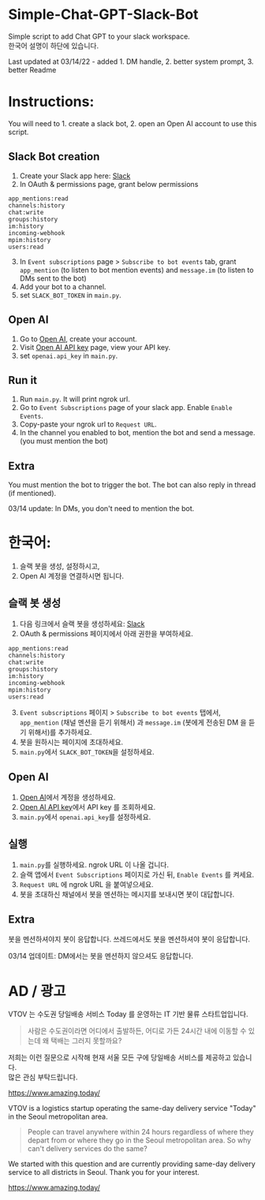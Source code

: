# Simple-Chat-GPT-Slack-Bot

Simple script to add Chat GPT to your slack workspace.  
한국어 설명이 하단에 있습니다.

Last updated at 03/14/22 - added 1. DM handle, 2. better system prompt, 3. better Readme

# Instructions:
You will need to 1. create a slack bot, 2. open an Open AI account to use this script.

## Slack Bot creation
1. Create your Slack app here: [Slack](https://api.slack.com/apps)
2. In OAuth & permissions page, grant below permissions
```
app_mentions:read
channels:history
chat:write
groups:history
im:history
incoming-webhook
mpim:history
users:read
```
3. In `Event subscriptions` page > `Subscribe to bot events` tab, grant `app_mention` (to listen to bot mention events) and `message.im` (to listen to DMs sent to the bot)
4. Add your bot to a channel.
5. set `SLACK_BOT_TOKEN` in `main.py`.

## Open AI
1. Go to [Open AI](https://platform.openai.com/), create your account.
2. Visit [Open AI API key](https://platform.openai.com/account/api-keys) page, view your API key.
3. set `openai.api_key` in `main.py`.

## Run it
1. Run `main.py`. It will print ngrok url.
2. Go to `Event Subscriptions` page of your slack app. Enable `Enable Events`. 
3. Copy-paste your ngrok url to `Request URL`.
4. In the channel you enabled to bot, mention the bot and send a message. (you must mention the bot)

## Extra
You must mention the bot to trigger the bot.
The bot can also reply in thread (if mentioned).

03/14 update: In DMs, you don't need to mention the bot.

# 한국어:
1. 슬랙 봇을 생성, 설정하시고,
2. Open AI 계정을 연결하시면 됩니다.

## 슬랙 봇 생성
1. 다음 링크에서 슬랙 봇을 생성하세요: [Slack](https://api.slack.com/apps)
2. OAuth & permissions 페이지에서 아래 권한을 부여하세요.
```
app_mentions:read
channels:history
chat:write
groups:history
im:history
incoming-webhook
mpim:history
users:read
```
3. `Event subscriptions` 페이지 > `Subscribe to bot events` 탭에서, `app_mention` (채널 멘션을 듣기 위해서) 과 `message.im` (봇에게 전송된 DM 을 듣기 위해서)를 추가하세요.
3. 봇을 원하시는 페이지에 초대하세요.
4. `main.py`에서 `SLACK_BOT_TOKEN`을 설정하세요.

## Open AI
1. [Open AI](https://platform.openai.com/)에서 계정을 생성하세요.
2. [Open AI API key](https://platform.openai.com/account/api-keys)에서 API key 를 조회하세요.
3. `main.py`에서 `openai.api_key`를 설정하세요.

## 실행
1. `main.py`를 실행하세요. ngrok URL 이 나올 겁니다.
2. 슬랙 앱에서 `Event Subscriptions` 페이지로 가신 뒤, `Enable Events` 를 켜세요.
3. `Request URL` 에 ngrok URL 을 붙여넣으세요.
4. 봇을 초대하신 채널에서 봇을 멘션하는 메시지를 보내시면 봇이 대답합니다.

## Extra
봇을 멘션하셔야지 봇이 응답합니다.
쓰레드에서도 봇을 멘션하셔야 봇이 응답합니다.

03/14 업데이트: DM에서는 봇을 멘션하지 않으셔도 응답합니다.

# AD / 광고
VTOV 는 수도권 당일배송 서비스 Today 를 운영하는 IT 기반 물류 스타트업입니다.  
> 사람은 수도권이라면 어디에서 출발하든, 어디로 가든 24시간 내에 이동할 수 있는데 왜 택배는 그러지 못할까요?  

저희는 이런 질문으로 시작해 현재 서울 모든 구에 당일배송 서비스를 제공하고 있습니다.  
많은 관심 부탁드립니다.  

https://www.amazing.today/

VTOV is a logistics startup operating the same-day delivery service "Today" in the Seoul metropolitan area.

> People can travel anywhere within 24 hours regardless of where they depart from or where they go in the Seoul metropolitan area. So why can't delivery services do the same?

We started with this question and are currently providing same-day delivery service to all districts in Seoul. Thank you for your interest.

https://www.amazing.today/
